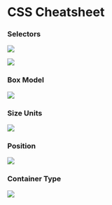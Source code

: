# CSS Cheatsheet


### Selectors

![](https://i.imgur.com/bAIwum6.png)

![](https://i.imgur.com/GIrtc1C.png)


### Box Model 

![](https://i.imgur.com/48wVNBP.png)


### Size Units

![](https://i.imgur.com/cniWZ8I.png)


### Position

![](https://i.imgur.com/bArsCJm.png)


### Container Type

![](https://i.imgur.com/oVoDD7B.png)

